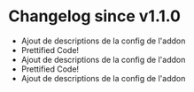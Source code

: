 # Changelog since v1.1.0
- Ajout de descriptions de la config de l'addon 
- Prettified Code! 
- Ajout de descriptions de la config de l'addon 
- Prettified Code! 
- Ajout de descriptions de la config de l'addon 
